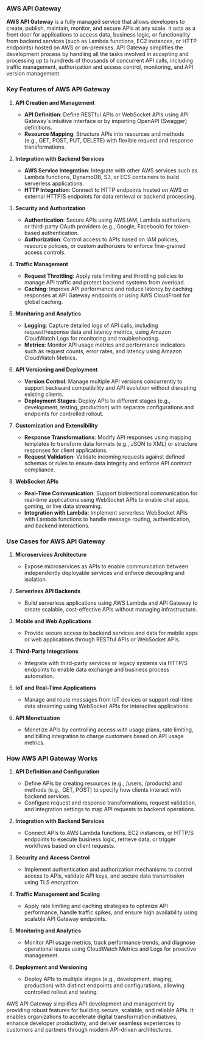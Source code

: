 ### AWS API Gateway

**AWS API Gateway** is a fully managed service that allows developers to create, publish, maintain, monitor, and secure APIs at any scale. It acts as a front door for applications to access data, business logic, or functionality from backend services (such as Lambda functions, EC2 instances, or HTTP endpoints) hosted on AWS or on-premises. API Gateway simplifies the development process by handling all the tasks involved in accepting and processing up to hundreds of thousands of concurrent API calls, including traffic management, authorization and access control, monitoring, and API version management.

### Key Features of AWS API Gateway

1. **API Creation and Management**
   - **API Definition**: Define RESTful APIs or WebSocket APIs using API Gateway's intuitive interface or by importing OpenAPI (Swagger) definitions.
   - **Resource Mapping**: Structure APIs into resources and methods (e.g., GET, POST, PUT, DELETE) with flexible request and response transformations.

2. **Integration with Backend Services**
   - **AWS Service Integration**: Integrate with other AWS services such as Lambda functions, DynamoDB, S3, or ECS containers to build serverless applications.
   - **HTTP Integration**: Connect to HTTP endpoints hosted on AWS or external HTTP/S endpoints for data retrieval or backend processing.

3. **Security and Authorization**
   - **Authentication**: Secure APIs using AWS IAM, Lambda authorizers, or third-party OAuth providers (e.g., Google, Facebook) for token-based authentication.
   - **Authorization**: Control access to APIs based on IAM policies, resource policies, or custom authorizers to enforce fine-grained access controls.

4. **Traffic Management**
   - **Request Throttling**: Apply rate limiting and throttling policies to manage API traffic and protect backend systems from overload.
   - **Caching**: Improve API performance and reduce latency by caching responses at API Gateway endpoints or using AWS CloudFront for global caching.

5. **Monitoring and Analytics**
   - **Logging**: Capture detailed logs of API calls, including request/response data and latency metrics, using Amazon CloudWatch Logs for monitoring and troubleshooting.
   - **Metrics**: Monitor API usage metrics and performance indicators such as request counts, error rates, and latency using Amazon CloudWatch Metrics.

6. **API Versioning and Deployment**
   - **Version Control**: Manage multiple API versions concurrently to support backward compatibility and API evolution without disrupting existing clients.
   - **Deployment Stages**: Deploy APIs to different stages (e.g., development, testing, production) with separate configurations and endpoints for controlled rollout.

7. **Customization and Extensibility**
   - **Response Transformations**: Modify API responses using mapping templates to transform data formats (e.g., JSON to XML) or structure responses for client applications.
   - **Request Validation**: Validate incoming requests against defined schemas or rules to ensure data integrity and enforce API contract compliance.

8. **WebSocket APIs**
   - **Real-Time Communication**: Support bidirectional communication for real-time applications using WebSocket APIs to enable chat apps, gaming, or live data streaming.
   - **Integration with Lambda**: Implement serverless WebSocket APIs with Lambda functions to handle message routing, authentication, and backend interactions.

### Use Cases for AWS API Gateway

1. **Microservices Architecture**
   - Expose microservices as APIs to enable communication between independently deployable services and enforce decoupling and isolation.

2. **Serverless API Backends**
   - Build serverless applications using AWS Lambda and API Gateway to create scalable, cost-effective APIs without managing infrastructure.

3. **Mobile and Web Applications**
   - Provide secure access to backend services and data for mobile apps or web applications through RESTful APIs or WebSocket APIs.

4. **Third-Party Integrations**
   - Integrate with third-party services or legacy systems via HTTP/S endpoints to enable data exchange and business process automation.

5. **IoT and Real-Time Applications**
   - Manage and route messages from IoT devices or support real-time data streaming using WebSocket APIs for interactive applications.

6. **API Monetization**
   - Monetize APIs by controlling access with usage plans, rate limiting, and billing integration to charge customers based on API usage metrics.

### How AWS API Gateway Works

1. **API Definition and Configuration**
   - Define APIs by creating resources (e.g., /users, /products) and methods (e.g., GET, POST) to specify how clients interact with backend services.
   - Configure request and response transformations, request validation, and integration settings to map API requests to backend operations.

2. **Integration with Backend Services**
   - Connect APIs to AWS Lambda functions, EC2 instances, or HTTP/S endpoints to execute business logic, retrieve data, or trigger workflows based on client requests.

3. **Security and Access Control**
   - Implement authentication and authorization mechanisms to control access to APIs, validate API keys, and secure data transmission using TLS encryption.

4. **Traffic Management and Scaling**
   - Apply rate limiting and caching strategies to optimize API performance, handle traffic spikes, and ensure high availability using scalable API Gateway endpoints.

5. **Monitoring and Analytics**
   - Monitor API usage metrics, track performance trends, and diagnose operational issues using CloudWatch Metrics and Logs for proactive management.

6. **Deployment and Versioning**
   - Deploy APIs to multiple stages (e.g., development, staging, production) with distinct endpoints and configurations, allowing controlled rollout and testing.

AWS API Gateway simplifies API development and management by providing robust features for building secure, scalable, and reliable APIs. It enables organizations to accelerate digital transformation initiatives, enhance developer productivity, and deliver seamless experiences to customers and partners through modern API-driven architectures.
